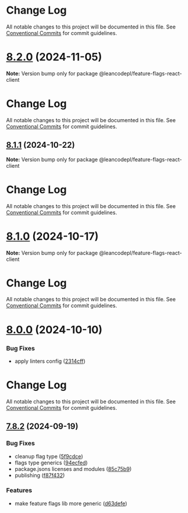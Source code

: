 # Change Log

All notable changes to this project will be documented in this file. See
[Conventional Commits](https://conventionalcommits.org) for commit guidelines.

# [8.2.0](https://github.com/leancodepl/js_corelibrary/compare/v8.1.1...v8.2.0) (2024-11-05)

**Note:** Version bump only for package @leancodepl/feature-flags-react-client

# Change Log

All notable changes to this project will be documented in this file. See
[Conventional Commits](https://conventionalcommits.org) for commit guidelines.

## [8.1.1](https://github.com/leancodepl/js_corelibrary/compare/v8.1.0...v8.1.1) (2024-10-22)

**Note:** Version bump only for package @leancodepl/feature-flags-react-client

# Change Log

All notable changes to this project will be documented in this file. See
[Conventional Commits](https://conventionalcommits.org) for commit guidelines.

# [8.1.0](https://github.com/leancodepl/js_corelibrary/compare/v8.0.0...v8.1.0) (2024-10-17)

**Note:** Version bump only for package @leancodepl/feature-flags-react-client

# Change Log

All notable changes to this project will be documented in this file. See
[Conventional Commits](https://conventionalcommits.org) for commit guidelines.

# [8.0.0](https://github.com/leancodepl/js_corelibrary/compare/v7.8.2...v8.0.0) (2024-10-10)

### Bug Fixes

-   apply linters config
    ([2314cff](https://github.com/leancodepl/js_corelibrary/commit/2314cff2d16611d06ebcf5287a166d29ab64c653))

# Change Log

All notable changes to this project will be documented in this file. See
[Conventional Commits](https://conventionalcommits.org) for commit guidelines.

## [7.8.2](https://github.com/leancodepl/js_corelibrary/compare/v7.8.1...v7.8.2) (2024-09-19)

### Bug Fixes

-   cleanup flag type
    ([5f9cdce](https://github.com/leancodepl/js_corelibrary/commit/5f9cdce9a98cc925d6c9b73b2f6f65cd64a87aa6))
-   flags type generics
    ([94ecfed](https://github.com/leancodepl/js_corelibrary/commit/94ecfedd88f3d701db79fbdd29a5dd8233ebd9c2))
-   package.jsons licenses and modules
    ([85c75b9](https://github.com/leancodepl/js_corelibrary/commit/85c75b93b33f15881e38531f3a8cb47148fe8e4f))
-   publishing ([f87f432](https://github.com/leancodepl/js_corelibrary/commit/f87f432fdc07bd02896ba7c49ac858c91bb16e68))

### Features

-   make feature flags lib more generic
    ([d63defe](https://github.com/leancodepl/js_corelibrary/commit/d63defe33b7faadf16db309a39e8d7380bc27532))

